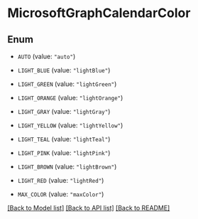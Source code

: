# MicrosoftGraphCalendarColor

## Enum


* `AUTO` (value: `"auto"`)

* `LIGHT_BLUE` (value: `"lightBlue"`)

* `LIGHT_GREEN` (value: `"lightGreen"`)

* `LIGHT_ORANGE` (value: `"lightOrange"`)

* `LIGHT_GRAY` (value: `"lightGray"`)

* `LIGHT_YELLOW` (value: `"lightYellow"`)

* `LIGHT_TEAL` (value: `"lightTeal"`)

* `LIGHT_PINK` (value: `"lightPink"`)

* `LIGHT_BROWN` (value: `"lightBrown"`)

* `LIGHT_RED` (value: `"lightRed"`)

* `MAX_COLOR` (value: `"maxColor"`)


[[Back to Model list]](../README.md#documentation-for-models) [[Back to API list]](../README.md#documentation-for-api-endpoints) [[Back to README]](../README.md)


